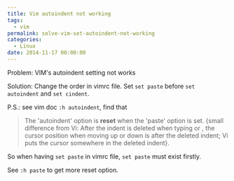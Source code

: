 ```yaml
---
title: Vim autoindent not working
tags:
  - vim
permalink: solve-vim-set-autoindent-not-working
categories:
  - Linux
date: 2014-11-17 00:00:00
---
```


Problem: VIM's autoindent setting not works

Solution: Change the order in vimrc file. Set `set paste` before `set autoindent` and `set cindent`.

P.S.: see vim doc `:h autoindent`, find that

>   The 'autoindent' option is **reset** when the 'paste' option is set.
    {small difference from Vi: After the indent is deleted when typing
    <Esc> or <CR>, the cursor position when moving up or down is after the
    deleted indent; Vi puts the cursor somewhere in the deleted indent}.

So when having `set paste` in vimrc file, `set paste` must exist firstly.

See `:h paste` to get more reset option.

